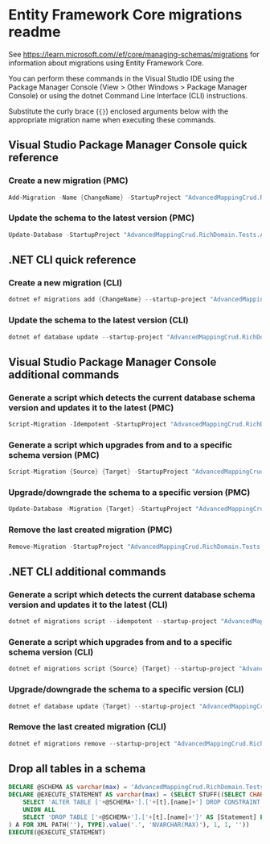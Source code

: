 # Entity Framework Core migrations readme

See <https://learn.microsoft.com//ef/core/managing-schemas/migrations> for information about migrations using Entity Framework Core.

You can perform these commands in the Visual Studio IDE using the Package Manager Console (View > Other Windows > Package Manager Console) or using the dotnet Command Line Interface (CLI) instructions.

Substitute the curly brace (`{}`) enclosed arguments below with the appropriate migration name when executing these commands.

## Visual Studio Package Manager Console quick reference

### Create a new migration (PMC)

```powershell
Add-Migration -Name {ChangeName} -StartupProject "AdvancedMappingCrud.RichDomain.Tests.Api" -Project "AdvancedMappingCrud.RichDomain.Tests.Infrastructure"
```

### Update the schema to the latest version (PMC)

```powershell
Update-Database -StartupProject "AdvancedMappingCrud.RichDomain.Tests.Api" -Project "AdvancedMappingCrud.RichDomain.Tests.Infrastructure"
```

## .NET CLI quick reference

### Create a new migration (CLI)

```powershell
dotnet ef migrations add {ChangeName} --startup-project "AdvancedMappingCrud.RichDomain.Tests.Api" --project "AdvancedMappingCrud.RichDomain.Tests.Infrastructure"
```

### Update the schema to the latest version (CLI)

```powershell
dotnet ef database update --startup-project "AdvancedMappingCrud.RichDomain.Tests.Api" --project "AdvancedMappingCrud.RichDomain.Tests.Infrastructure"
```

## Visual Studio Package Manager Console additional commands

### Generate a script which detects the current database schema version and updates it to the latest (PMC)

```powershell
Script-Migration -Idempotent -StartupProject "AdvancedMappingCrud.RichDomain.Tests.Api" -Project "AdvancedMappingCrud.RichDomain.Tests.Infrastructure"
```

### Generate a script which upgrades from and to a specific schema version (PMC)

```powershell
Script-Migration {Source} {Target} -StartupProject "AdvancedMappingCrud.RichDomain.Tests.Api" -Project "AdvancedMappingCrud.RichDomain.Tests.Infrastructure"
```

### Upgrade/downgrade the schema to a specific version (PMC)

```powershell
Update-Database -Migration {Target} -StartupProject "AdvancedMappingCrud.RichDomain.Tests.Api" -Project "AdvancedMappingCrud.RichDomain.Tests.Infrastructure"
```

### Remove the last created migration (PMC)

```powershell
Remove-Migration -StartupProject "AdvancedMappingCrud.RichDomain.Tests.Api" -Project "AdvancedMappingCrud.RichDomain.Tests.Infrastructure"
```

## .NET CLI additional commands

### Generate a script which detects the current database schema version and updates it to the latest (CLI)

```powershell
dotnet ef migrations script --idempotent --startup-project "AdvancedMappingCrud.RichDomain.Tests.Api" --project "AdvancedMappingCrud.RichDomain.Tests.Infrastructure"
```

### Generate a script which upgrades from and to a specific schema version (CLI)

```powershell
dotnet ef migrations script {Source} {Target} --startup-project "AdvancedMappingCrud.RichDomain.Tests.Api" --project "AdvancedMappingCrud.RichDomain.Tests.Infrastructure"
```

### Upgrade/downgrade the schema to a specific version (CLI)

```powershell
dotnet ef database update {Target} --startup-project "AdvancedMappingCrud.RichDomain.Tests.Api" --project "AdvancedMappingCrud.RichDomain.Tests.Infrastructure"
```

### Remove the last created migration (CLI)

```powershell
dotnet ef migrations remove --startup-project "AdvancedMappingCrud.RichDomain.Tests.Api" --project "AdvancedMappingCrud.RichDomain.Tests.Infrastructure"
```

## Drop all tables in a schema

```sql
DECLARE @SCHEMA AS varchar(max) = 'AdvancedMappingCrud.RichDomain.Tests'
DECLARE @EXECUTE_STATEMENT AS varchar(max) = (SELECT STUFF((SELECT CHAR(13) + CHAR(10) + [Statement] FROM (
    SELECT 'ALTER TABLE ['+@SCHEMA+'].['+[t].[name]+'] DROP CONSTRAINT ['+[fk].[name]+']' AS [Statement] FROM [sys].[foreign_keys] AS [fk] INNER JOIN [sys].[tables] AS [t] ON [t].[object_id] = [fk].[parent_object_id] INNER JOIN [sys].[schemas] AS [s] ON [s].[schema_id] = [t].[schema_id] WHERE [s].[name] = @SCHEMA
    UNION ALL
    SELECT 'DROP TABLE ['+@SCHEMA+'].['+[t].[name]+']' AS [Statement] FROM [sys].[tables] AS [t] INNER JOIN [sys].[schemas] AS [s] ON [s].[schema_id] = [t].[schema_id] WHERE [s].[name] = @SCHEMA
) A FOR XML PATH(''), TYPE).value('.', 'NVARCHAR(MAX)'), 1, 1, ''))
EXECUTE(@EXECUTE_STATEMENT)
```
